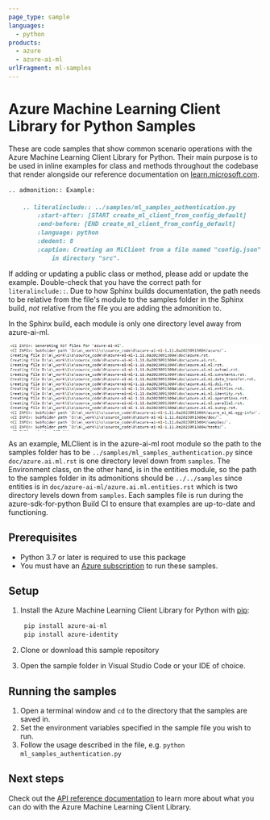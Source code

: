```yaml
---
page_type: sample
languages:
  - python
products:
  - azure
  - azure-ai-ml
urlFragment: ml-samples
---
```


# Azure Machine Learning Client Library for Python Samples

These are code samples that show common scenario operations with the Azure Machine Learning Client Library for Python.
Their main purpose is to be used in inline examples for class and methods throughout the codebase that render alongside our reference documentation on [learn.microsoft.com](https://learn.microsoft.com/python/api/azure-ai-ml/?view=azure-python).

```markdown
.. admonition:: Example:

    .. literalinclude:: ../samples/ml_samples_authentication.py
        :start-after: [START create_ml_client_from_config_default]
        :end-before: [END create_ml_client_from_config_default]
        :language: python
        :dedent: 8
        :caption: Creating an MLClient from a file named "config.json"
            in directory "src".
```

If adding or updating a public class or method, please add or update the example. Double-check that you have the correct path for `literalinclude::`. Due to how Sphinx builds documentation, the path needs to be relative from the file's module to the samples folder in the Sphinx build, *not* relative from the file you are adding the admonition to.

In the Sphinx build, each module is only one directory level away from azure-ai-ml.

![Sphinx Documentation Structure](sphinx_docs_structure.PNG)

As an example, MLClient is in the azure-ai-ml root module so the path to the samples folder has to be `../samples/ml_samples_authentication.py` since `doc/azure.ai.ml.rst` is one directory level down from `samples`. The Environment class, on the other hand, is in the entities module, so the path to the samples folder in its admonitions should be `../../samples` since entities is in `doc/azure-ai-ml/azure.ai.ml.entities.rst` which is two directory levels down from `samples`. Each samples file is run during the azure-sdk-for-python Build CI to ensure that examples are up-to-date and functioning.


## Prerequisites

* Python 3.7 or later is required to use this package
* You must have an [Azure subscription](https://azure.microsoft.com/free/) to run these samples.

## Setup

1. Install the Azure Machine Learning Client Library for Python with [pip](https://pypi.org/project/pip/):

   ```bash
    pip install azure-ai-ml
    pip install azure-identity
    ```

2. Clone or download this sample repository
3. Open the sample folder in Visual Studio Code or your IDE of choice.

## Running the samples

1. Open a terminal window and `cd` to the directory that the samples are saved in.
2. Set the environment variables specified in the sample file you wish to run.
3. Follow the usage described in the file, e.g. `python ml_samples_authentication.py`

## Next steps

Check out the [API reference documentation](https://learn.microsoft.com/python/api/overview/azure/ai-ml-readme?view=azure-python) to learn more about what you can do with the Azure Machine Learning Client Library.
